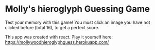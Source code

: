 <h1> Molly's hieroglyph Guessing Game </h1>
  
  <p>Test your memory with this game! You must click an image you have not clicked before (total 16), to get a perfect score. 
  
  This app was created with react. Play it yourself here: https://mollywoodhieroglyphguess.herokuapp.com/</p>


